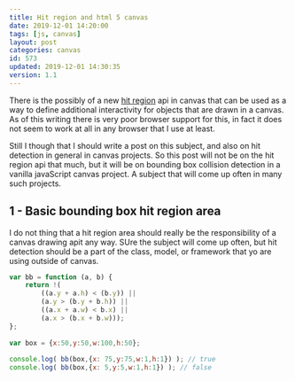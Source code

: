 ```yaml
---
title: Hit region and html 5 canvas
date: 2019-12-01 14:20:00
tags: [js, canvas]
layout: post
categories: canvas
id: 573
updated: 2019-12-01 14:30:35
version: 1.1
---
```


There is the possibly of a new [hit region](https://developer.mozilla.org/en-US/docs/Web/API/Canvas_API/Tutorial/Hit_regions_and_accessibility) api in canvas that can be used as a way to define additional interactivity for objects that are drawn in a canvas. As of this writing there is very poor browser support for this, in fact it does not seem to work at all in any browser that I use at least.

Still I though that I should write a post on this subject, and also on hit detection in general in canvas projects. So this post will not be on the hit region api that much, but it will be on bounding box collision detection in a vanilla javaScript canvas project. A subject that will come up often in many such projects.

<!-- more -->

## 1 - Basic bounding box hit region area

I do not thing that a hit region area should really be the responsibility of a canvas drawing apit any way. SUre the subject will come up often, but hit detection should be a part of the class, model, or framework that yo are using outside of canvas.

```js
var bb = function (a, b) {
    return !(
        ((a.y + a.h) < (b.y)) ||
        (a.y > (b.y + b.h)) ||
        ((a.x + a.w) < b.x) ||
        (a.x > (b.x + b.w)));
};
 
var box = {x:50,y:50,w:100,h:50};
 
console.log( bb(box,{x: 75,y:75,w:1,h:1}) ); // true
console.log( bb(box,{x: 5,y:5,w:1,h:1}) ); // false
```
